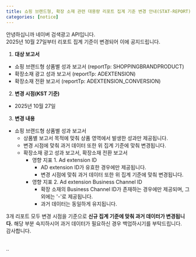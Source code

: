 ```yaml
---
title: 쇼핑 브랜드형, 확장 소재 관련 대용량 리포트 집계 기준 변경 안내(STAT-REPORT)
categories: [notice]
---
```


안녕하십니까 네이버 검색광고 API입니다.<br>
2025년 10월 27일부터 리포트 집계 기준이 변경되어 이에 공지드립니다. <br>

1. **대상 보고서** <br>
  * 쇼핑 브랜드형 상품별 성과 보고서 (reportTp: SHOPPINGBRANDPRODUCT)
  * 확장소재 광고 성과 보고서 (reportTp: ADEXTENSION)
  * 확장소재 전환 보고서 (reportTp: ADEXTENSION_CONVERSION)

2.  **변경 시점(KST 기준)** <br>
  * 2025년 10월 27일

3. **변경 내용**<br>
* 쇼핑 브랜드형 상품별 성과 보고서 <br>
    * 상품별 보고서 목적에 맞춰 상품 영역에서 발생한 성과만 제공됩니다. <br>
    * 변경 시점에 맞춰 과거 데이터 또한 위 집계 기준에 맞춰 변경됩니다. <br>
  * 확장소재 광고 성과 보고서, 확장소재 전환 보고서 <br>
    * 영향 지표 1. Ad extension ID <br>
      * AD extension ID가 유효한 경우에만 제공됩니다. <br>
      * 변경 시점에 맞춰 과거 데이터 또한 위 집계 기준에 맞춰 변경됩니다. <br>
    * 영향 지표 2. Ad extension Business Channel ID <br>
      * 확장 소재의 Business Channel ID가 존재하는 경우에만 제공되며, 그 외에는 '-'로 제공됩니다. <br>
      * 과거 데이터는 동일하게 유지됩니다. <br>

3개 리포트 모두 변경 시점을 기준으로 **신규 집계 기준에 맞춰 과거 데이터가 변경됩니다.** 해당 부분 숙지하시어 과거 데이터가 필요하신 경우 백업하시기를 부탁드립니다.<br>
감사합니다.<br>
<br>

..
